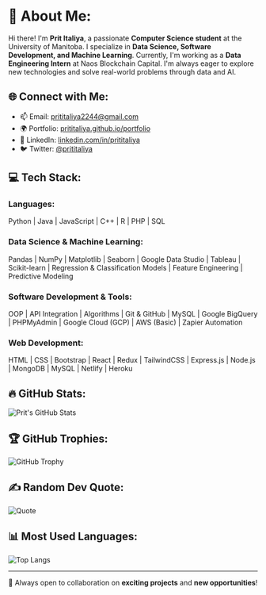 # 💫 About Me:
Hi there! I'm **Prit Italiya**, a passionate **Computer Science student** at the University of Manitoba. I specialize in **Data Science, Software Development, and Machine Learning**. Currently, I'm working as a **Data Engineering Intern** at Naos Blockchain Capital. I'm always eager to explore new technologies and solve real-world problems through data and AI.

## 🌐 Connect with Me:
- 📫 Email: [prititaliya2244@gmail.com](mailto:prititaliya2244@gmail.com)
- 🌍 Portfolio: [prititaliya.github.io/portfolio](https://prititaliya.github.io/portfolio/)
- 🔗 LinkedIn: [linkedin.com/in/prititaliya](https://linkedin.com/in/prititaliya)
- 🐦 Twitter: [@prititaliya](https://twitter.com/prititaliya)

## 💻 Tech Stack:
### **Languages:**  
Python | Java | JavaScript | C++ | R | PHP | SQL

### **Data Science & Machine Learning:**  
Pandas | NumPy | Matplotlib | Seaborn | Google Data Studio | Tableau | Scikit-learn | Regression & Classification Models | Feature Engineering | Predictive Modeling

### **Software Development & Tools:**  
OOP | API Integration | Algorithms | Git & GitHub | MySQL | Google BigQuery | PHPMyAdmin | Google Cloud (GCP) | AWS (Basic) | Zapier Automation

### **Web Development:**  
HTML | CSS | Bootstrap | React | Redux | TailwindCSS | Express.js | Node.js | MongoDB | MySQL | Netlify | Heroku

## 🔥 GitHub Stats:
![Prit's GitHub Stats](https://github-readme-stats.vercel.app/api?username=prititaliya&show_icons=true&theme=radical)

## 🏆 GitHub Trophies:
![GitHub Trophy](https://github-profile-trophy.vercel.app/?username=prititaliya&theme=onedark)

## ✍️ Random Dev Quote:
![Quote](https://quotes-github-readme.vercel.app/api?type=horizontal)

## 📊 Most Used Languages:
![Top Langs](https://github-readme-stats.vercel.app/api/top-langs/?username=prititaliya&layout=compact&theme=radical)

---
🚀 Always open to collaboration on **exciting projects** and **new opportunities**!
